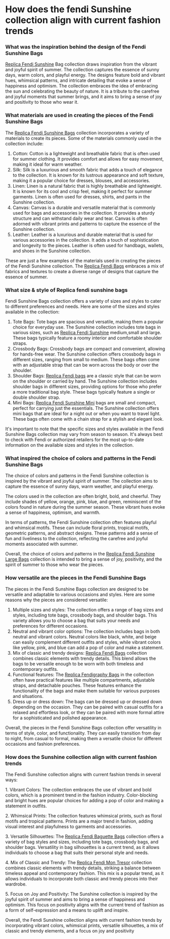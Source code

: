 # How does the fendi Sunshine collection align with current fashion trends

### What was the inspiration behind the design of the Fendi Sunshine Bags

[Replica Fendi Sunshine](https://www.purseamall.cn/fendi-sunshine) Bag collection draws inspiration from the vibrant and joyful spirit of summer. The collection captures the essence of sunny days, warm colors, and playful energy. The designs feature bold and vibrant hues, whimsical patterns, and intricate detailing that evoke a sense of happiness and optimism. The collection embraces the idea of embracing the sun and celebrating the beauty of nature. It is a tribute to the carefree and joyful moments that summer brings, and it aims to bring a sense of joy and positivity to those who wear it.

### What materials are used in creating the pieces of the Fendi Sunshine Bags

The [Replica Fendi Sunshine Bags](https://www.pursetmall.cn/fendi-dotcom) collection incorporates a variety of materials to create its pieces. Some of the materials commonly used in the collection include:

1. Cotton: Cotton is a lightweight and breathable fabric that is often used for summer clothing. It provides comfort and allows for easy movement, making it ideal for warm weather.
2. Silk: Silk is a luxurious and smooth fabric that adds a touch of elegance to the collection. It is known for its lustrous appearance and soft texture, making it a popular choice for dresses, blouses, and accessories.
3. Linen: Linen is a natural fabric that is highly breathable and lightweight. It is known for its cool and crisp feel, making it perfect for summer garments. Linen is often used for dresses, shirts, and pants in the Sunshine collection.
4. Canvas: Canvas is a durable and versatile material that is commonly used for bags and accessories in the collection. It provides a sturdy structure and can withstand daily wear and tear. Canvas is often adorned with vibrant prints and patterns to capture the essence of the Sunshine collection.
5. Leather: Leather is a luxurious and durable material that is used for various accessories in the collection. It adds a touch of sophistication and longevity to the pieces. Leather is often used for handbags, wallets, and shoes in the Sunshine collection.

These are just a few examples of the materials used in creating the pieces of the Fendi Sunshine collection. The [Replica Fendi Bags](https://www.pursetmall.cn/fendi-bags) embraces a mix of fabrics and textures to create a diverse range of designs that capture the essence of summer.

### What size & style of Replica fendi sunshine bags

Fendi Sunshine Bags collection offers a variety of sizes and styles to cater to different preferences and needs. Here are some of the sizes and styles available in the collection:

1. Tote Bags: Tote bags are spacious and versatile, making them a popular choice for everyday use. The Sunshine collection includes tote bags in various sizes, such as [Replica Fendi Sunshine](https://www.pursetmall.cn/fendi-sunshine-medium) medium,small and large. These bags typically feature a roomy interior and comfortable shoulder straps.
2. Crossbody Bags: Crossbody bags are compact and convenient, allowing for hands-free wear. The Sunshine collection offers crossbody bags in different sizes, ranging from small to medium. These bags often come with an adjustable strap that can be worn across the body or over the shoulder.
3. Shoulder Bags: [Replica Fendi bags](https://www.purseamall.cn/fendi-bags) are a classic style that can be worn on the shoulder or carried by hand. The Sunshine collection includes shoulder bags in different sizes, providing options for those who prefer a more traditional bag style. These bags typically feature a single or double shoulder strap.
4. Mini Bags: [Replica Fendi Sunshine Mini](https://www.pursetmall.cn/fendi-sunshine-mini) bags are small and compact, perfect for carrying just the essentials. The Sunshine collection offers mini bags that are ideal for a night out or when you want to travel light. These bags often come with a chain strap for a stylish and elegant look.

It's important to note that the specific sizes and styles available in the Fendi Sunshine Bags collection may vary from season to season. It's always best to check with Fendi or authorized retailers for the most up-to-date information on the available sizes and styles in the collection.

### What inspired the choice of colors and patterns in the Fendi Sunshine Bags

The choice of colors and patterns in the Fendi Sunshine collection is inspired by the vibrant and joyful spirit of summer. The collection aims to capture the essence of sunny days, warm weather, and playful energy.

The colors used in the collection are often bright, bold, and cheerful. They include shades of yellow, orange, pink, blue, and green, reminiscent of the colors found in nature during the summer season. These vibrant hues evoke a sense of happiness, optimism, and warmth.

In terms of patterns, the Fendi Sunshine collection often features playful and whimsical motifs. These can include floral prints, tropical motifs, geometric patterns, and abstract designs. These patterns add a sense of fun and liveliness to the collection, reflecting the carefree and joyful moments associated with summer.

Overall, the choice of colors and patterns in the [Replica Fendi Sunshine Large Bags](https://www.pursetmall.cn/fendi-sunshine-large) collection is intended to bring a sense of joy, positivity, and the spirit of summer to those who wear the pieces.

### How versatile are the pieces in the Fendi Sunshine Bags

The pieces in the Fendi Sunshine Bags collection are designed to be versatile and adaptable to various occasions and styles. Here are some reasons why the pieces are considered versatile:

1. Multiple sizes and styles: The collection offers a range of bag sizes and styles, including tote bags, crossbody bags, and shoulder bags. This variety allows you to choose a bag that suits your needs and preferences for different occasions.
2. Neutral and vibrant color options: The collection includes bags in both neutral and vibrant colors. Neutral colors like black, white, and beige can easily complement different outfits and styles, while vibrant colors like yellow, pink, and blue can add a pop of color and make a statement.
3. Mix of classic and trendy designs: [Replica Fendi Bags](https://www.pursetmall.cn/fendi-bags) collection combines classic elements with trendy details. This blend allows the bags to be versatile enough to be worn with both timeless and contemporary outfits.
4. Functional features: The [Replica Fendigraphy Bags](https://www.purseamall.cn/fendigraphy-bags) in the collection often have practical features like multiple compartments, adjustable straps, and detachable pouches. These features enhance the functionality of the bags and make them suitable for various purposes and situations.
5. Dress up or dress down: The bags can be dressed up or dressed down depending on the occasion. They can be paired with casual outfits for a relaxed and effortless look, or they can be paired with more formal attire for a sophisticated and polished appearance.

Overall, the pieces in the Fendi Sunshine Bags collection offer versatility in terms of style, color, and functionality. They can easily transition from day to night, from casual to formal, making them a versatile choice for different occasions and fashion preferences.

### How does the Sunshine collection align with current fashion trends

The Fendi Sunshine collection aligns with current fashion trends in several ways:

1\. Vibrant Colors: The collection embraces the use of vibrant and bold colors, which is a prominent trend in the fashion industry. Color-blocking and bright hues are popular choices for adding a pop of color and making a statement in outfits.

&#x20;2\. Whimsical Prints: The collection features whimsical prints, such as floral motifs and tropical patterns. Prints are a major trend in fashion, adding visual interest and playfulness to garments and accessories.&#x20;

3\. Versatile Silhouettes: The [Replica Fendi Baguette Bags](https://www.purseamall.cn/fendi-baguette) collection offers a variety of bag styles and sizes, including tote bags, crossbody bags, and shoulder bags. Versatility in bag silhouettes is a current trend, as it allows individuals to choose a bag that suits their personal style and needs.&#x20;

4\. Mix of Classic and Trendy: The [Replica Fendi Mon Tresor](https://www.purseamall.cn/fendi-mon-tresor) collection combines classic elements with trendy details, striking a balance between timeless appeal and contemporary fashion. This mix is a popular trend, as it allows individuals to incorporate both classic and trendy pieces into their wardrobe.&#x20;

5\. Focus on Joy and Positivity: The Sunshine collection is inspired by the joyful spirit of summer and aims to bring a sense of happiness and optimism. This focus on positivity aligns with the current trend of fashion as a form of self-expression and a means to uplift and inspire.&#x20;

Overall, the Fendi Sunshine collection aligns with current fashion trends by incorporating vibrant colors, whimsical prints, versatile silhouettes, a mix of classic and trendy elements, and a focus on joy and positivity

